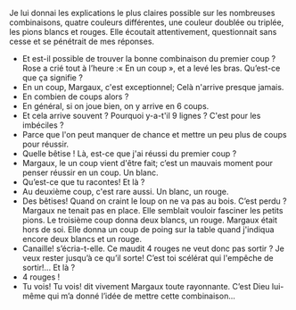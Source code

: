 Je lui donnai les explications le plus claires possible sur les nombreuses combinaisons, quatre couleurs différentes, une couleur doublée ou triplée, les pions blancs et rouges. 
Elle écoutait attentivement, questionnait sans cesse et se pénétrait de mes réponses.
- Et est-il possible de trouver la bonne combinaison du premier coup ? Rose a crié tout à l’heure :« En un coup », et a levé les bras. Qu’est-ce que ça signifie ?
- En un coup, Margaux, c'est exceptionnel; Celà n'arrive presque jamais.
- En combien de coups alors ?
- En général, si on joue bien, on y arrive en 6 coups.
- Et cela arrive souvent ? Pourquoi y-a-t'il 9 lignes ? C'est pour les imbéciles ?
- Parce que l'on peut manquer de chance et mettre un peu plus de coups pour réussir.
- Quelle bêtise ! Là, est-ce que j'ai réussi du premier coup ?
- Margaux, le un coup vient d'être fait; c’est un mauvais moment pour penser réussir en un coup. Un blanc.
- Qu’est-ce que tu racontes! Et là ?
- Au deuxième coup, c'est rare aussi. Un blanc, un rouge.
- Des bêtises! Quand on craint le loup on ne va pas au bois. C’est perdu ? 
Margaux ne tenait pas en place. Elle semblait vouloir fasciner les petits pions. Le troisième coup donna deux blancs, un rouge. Margaux était hors de soi. Elle donna un coup de poing sur la table quand j'indiqua encore deux blancs et un rouge.
- Canaille! s’écria-t-elle. Ce maudit 4 rouges ne veut donc pas sortir ? Je veux rester jusqu’à ce qu’il sorte! C’est toi scélérat qui l'empêche de sortir!... Et là ?
- 4 rouges !
- Tu vois! Tu vois! dit vivement Margaux toute rayonnante. C’est Dieu lui-même qui m’a donné l’idée de mettre cette combinaison... 
